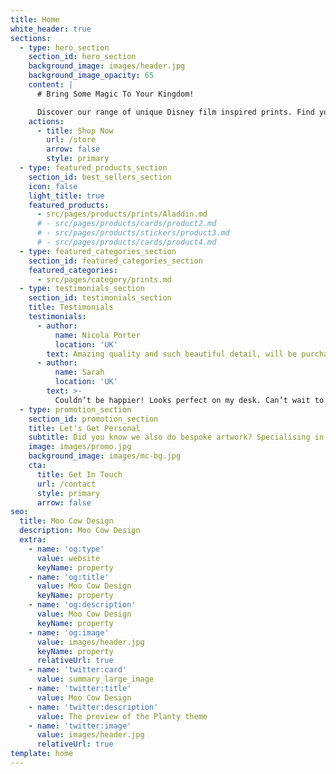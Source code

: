 ```yaml
---
title: Home
white_header: true
sections:
  - type: hero_section
    section_id: hero_section
    background_image: images/header.jpg
    background_image_opacity: 65
    content: |
      # Bring Some Magic To Your Kingdom!

      Discover our range of unique Disney film inspired prints. Find your favourite or collect them all!
    actions:
      - title: Shop Now
        url: /store
        arrow: false
        style: primary
  - type: featured_products_section
    section_id: best_sellers_section
    icon: false
    light_title: true
    featured_products:
      - src/pages/products/prints/Aladdin.md
      # - src/pages/products/cards/product2.md
      # - src/pages/products/stickers/product3.md
      # - src/pages/products/cards/product4.md
  - type: featured_categories_section
    section_id: featured_categories_section
    featured_categories:
      - src/pages/category/prints.md
  - type: testimonials_section
    section_id: testimonials_section
    title: Testimonials
    testimonials:
      - author:
          name: Nicola Porter
          location: 'UK'
        text: Amazing quality and such beautiful detail, will be purchasing the full range!
      - author:
          name: Sarah
          location: 'UK'
        text: >-
          Couldn’t be happier! Looks perfect on my desk. Can’t wait to order more!
  - type: promotion_section
    section_id: promotion_section
    title: Let's Get Personal
    subtitle: Did you know we also do bespoke artwork? Specialising in minimalist style digital drawings, we can capture your special moment or special person in a unique way. Drop us a message to find out more.
    image: images/promo.jpg
    background_image: images/mc-bg.jpg
    cta:
      title: Get In Touch
      url: /contact
      style: primary
      arrow: false
seo:
  title: Moo Cow Design
  description: Moo Cow Design
  extra:
    - name: 'og:type'
      value: website
      keyName: property
    - name: 'og:title'
      value: Moo Cow Design
      keyName: property
    - name: 'og:description'
      value: Moo Cow Design
      keyName: property
    - name: 'og:image'
      value: images/header.jpg
      keyName: property
      relativeUrl: true
    - name: 'twitter:card'
      value: summary_large_image
    - name: 'twitter:title'
      value: Moo Cow Design
    - name: 'twitter:description'
      value: The preview of the Planty theme
    - name: 'twitter:image'
      value: images/header.jpg
      relativeUrl: true
template: home
---
```

